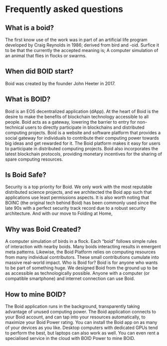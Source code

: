 # Frequently asked questions
## What is a boid?

The first know use of the work was in part of an artificial life program developed by Craig Reynolds in 1986; derived from bird and -oid.
Surfice it to be that the currently the  accepted meaning is; A computer simulation of an animal that flies in flocks or swarms.

## When did BOID start?

Boid was created by the founder John Heeter in 2017.

## What is BOID?

Boid is an EOS decentralized application (dApp). At the heart of Boid is the desire to make the benefits of blockchain technology accessible to all people. Boid acts as a gateway, lowering the barrier to entry for non-technical users to directly participate in blockchains and distributed computing projects. Boid is a website and software platform that provides a social gateway for individuals to contribute their computing power towards big ideas and get rewarded for it. The Boid platform makes it easy for users to participate in distributed computing projects. Boid also incorporates the latest blockchain protocols, providing monetary incentives for the sharing of spare computing resources.

## Is Boid Safe?

Security is a top priority for Boid. We only work with the most reputable distributed science projects, and we architected the Boid app such that applications use least permissions aspects. It is also worth noting that BOINC (the original tech behind Boid) has been commonly used since the late 90s with a perfect security track record due to a robust security architecture. And with our move to Folding at Home, 

## Why was Boid Created?

A computer simulation of birds in a flock. Each “boid” follows simple rules of interaction with nearby boids. Many boids interacting results in emergent meta patterns. Likewise, the Boid Platform relies on computing resources from many individual contributors. These small contributions cumulate into massive real-world impact. Who is Boid for? Boid is for anyone who wants to be part of something huge. We designed Boid from the ground up to be as accessible as technologically possible. Anyone with a computer (or compatible smartphone) and internet connection can use Boid. 


## How to mine BOID?

The Boid application runs in the background, transparently taking advantage of unused computing power. The Boid application connects to your Boid account, and can tap into your resources automatically, to maximize your Boid Power rating. You can install the Boid app on as many of your devices as you like. Desktop computers with dedicated GPUs tend to perform the best, but laptops can also work as well. You can even rent a specialised service in the cloud with BOID Power to mine BOID.
